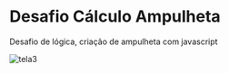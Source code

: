 # Desafio Cálculo Ampulheta
Desafio de lógica, criação de ampulheta com javascript

![tela3](https://user-images.githubusercontent.com/59590026/150660112-d2aab332-3a7d-4ee1-bf14-89ce357412f8.jpg)


